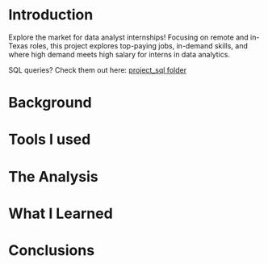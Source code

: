 # Introduction
Explore the market for data analyst internships! Focusing on remote and in-Texas roles, this project explores top-paying jobs, in-demand skills, and where high demand meets high salary for interns in data analytics.

SQL queries? Check them out here: [project_sql folder](/project_sql/)
# Background
# Tools I used
# The Analysis
# What I Learned
# Conclusions